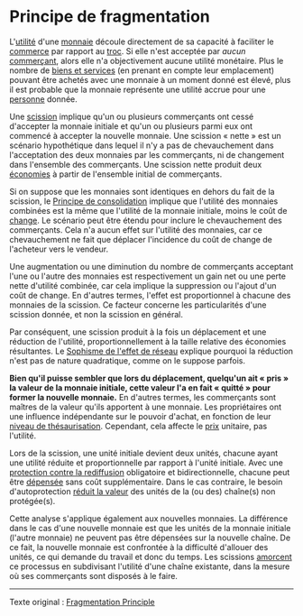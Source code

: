 Principe de fragmentation
=========================

L'[utilité](ch101-glossary.md#utilité) d'une [monnaie](ch005-money-taxonomy.md) découle directement de sa capacité à faciliter le [commerce](ch101-glossary.md#commerce) par rapport au [troc](https://fr.wikipedia.org/wiki/Troc). Si elle n'est acceptée par *aucun* [commerçant](ch101-glossary.md#commerçant), alors elle n'a objectivement aucune utilité monétaire. Plus le nombre de [biens et services](https://fr.wikipedia.org/wiki/Biens_et_services) (en prenant en compte leur emplacement) pouvant être achetés avec une monnaie à un moment donné est élevé, plus il est probable que la monnaie représente une utilité accrue pour une [personne](ch101-glossary.md#personne) donnée.

Une [scission](ch101-glossary.md#scission) implique qu'un ou plusieurs commerçants ont cessé d'accepter la monnaie initiale et qu'un ou plusieurs parmi eux ont commencé à accepter la nouvelle monnaie. Une scission « nette » est un scénario hypothétique dans lequel il n'y a pas de chevauchement dans l'acceptation des deux monnaies par les commerçants, ni de changement dans l'ensemble des commerçants. Une scission nette produit deux [économies](ch101-glossary.md#économie) à partir de l'ensemble initial de commerçants.

Si on suppose que les monnaies sont identiques en dehors du fait de la scission, le [Principe de consolidation](ch020-consolidation-principle.md) implique que l'utilité des monnaies combinées est la même que l'utilité de la monnaie initiale, moins le coût de [change](ch101-glossary.md#échange). Le scénario peut être étendu pour inclure le chevauchement des commerçants. Cela n'a aucun effet sur l'utilité des monnaies, car ce chevauchement ne fait que déplacer l'incidence du coût de change de l'acheteur vers le vendeur.

Une augmentation ou une diminution du nombre de commerçants acceptant l'une ou l'autre des monnaies est respectivement un gain net ou une perte nette d'utilité combinée, car cela implique la suppression ou l'ajout d'un coût de change. En d'autres termes, l'effet est proportionnel à chacune des monnaies de la scission. Ce facteur concerne les particularités d'une scission donnée, et non la scission en général.

Par conséquent, une scission produit à la fois un déplacement et une réduction de l'utilité, proportionnellement à la taille relative des économies résultantes. Le [Sophisme de l'effet de réseau](ch066-network-effect-fallacy.md) explique pourquoi la réduction n'est pas de nature quadratique, comme on le suppose parfois.

**Bien qu'il puisse sembler que lors du déplacement, quelqu'un ait « pris » la valeur de la monnaie initiale, cette valeur l'a en fait « quitté » pour former la nouvelle monnaie.** En d'autres termes, les commerçants sont maîtres de la valeur qu'ils apportent à une monnaie. Les propriétaires ont une influence indépendante sur le pouvoir d'achat, en fonction de leur [niveau de thésaurisation](ch049-dumping-fallacy.md). Cependant, cela affecte le [prix](ch101-glossary.md#prix) unitaire, pas l'utilité.

Lors de la scission, une unité initiale devient deux unités, chacune ayant une utilité réduite et proportionnelle par rapport à l'unité initiale. Avec une [protection contre la rediffusion](ch076-replay-protection-fallacy.md) obligatoire et bidirectionnelle, chacune peut être [dépensée](ch101-glossary.md#dépense) sans coût supplémentaire. Dans le cas contraire, le besoin d'autoprotection [réduit la valeur](https://fr.wikipedia.org/wiki/Valeur_actuelle_nette) des unités de la (ou des) chaîne(s) non protégée(s).

Cette analyse s'applique également aux nouvelles monnaies. La différence dans le cas d'une nouvelle monnaie est que les unités de la monnaie initiale (l'autre monnaie) ne peuvent pas être dépensées sur la nouvelle chaîne. De ce fait, la nouvelle monnaie est confrontée à la difficulté d'allouer des unités, ce qui demande du travail et donc du temps. Les scissions [amorcent](https://fr.wikipedia.org/wiki/Amor%C3%A7age) ce processus en subdivisant l'utilité d'une chaîne existante, dans la mesure où ses commerçants sont disposés à le faire.

---

Texte original : [Fragmentation Principle](https://github.com/libbitcoin/libbitcoin-system/wiki/Fragmentation-Principle)